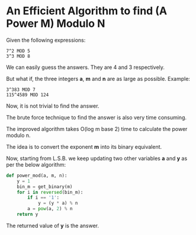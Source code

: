 # An Efficient Algorithm to find (A Power M) Modulo N

Given the following expressions:

```
7^2 MOD 5
3^3 MOD 8
```

We can easily guess the answers. They are 4 and 3 respectively.

But what if, the three integers **a**, **m** and **n** are as large as possible. Example:

```
3^383 MOD 7
115^4589 MOD 124
```

Now, it is not trivial to find the answer.

The brute force technique to find the answer is also very time consuming.

The improved algorithm takes O(log m base 2) time to calculate the power modulo n.

The idea is to convert the exponent **m** into its binary equivalent.

Now, starting from L.S.B. we keep updating two other variables **a** and **y** as per the below algorithm:

```python
def power_mod(a, m, n):
    y = 1
    bin_m = get_binary(m)
    for i in reversed(bin_m):
        if i == '1':
            y = (y * a) % n
        a = pow(a, 2) % n
    return y
```

The returned value of **y** is the answer.
